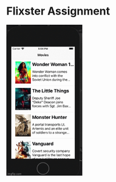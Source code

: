 # Flixster Assignment

<img src="https://github.com/KabsaA/flixster/blob/main/4yxkgg.gif" width="200"/>
